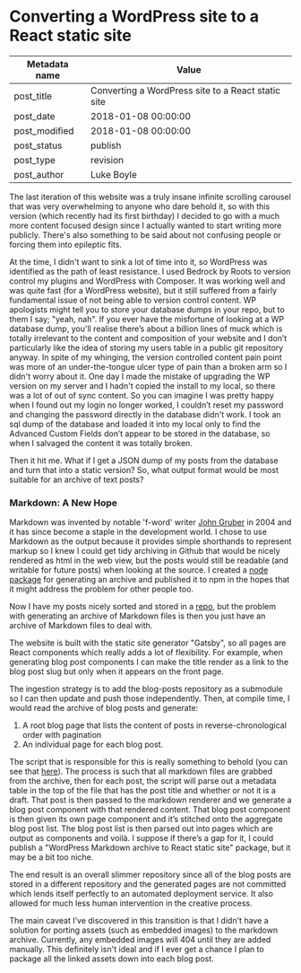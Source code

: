 # Converting a WordPress site to a React static site

| Metadata name | Value                                              |
| ------------- | -------------------------------------------------- |
| post_title    | Converting a WordPress site to a React static site |
| post_date     | 2018-01-08 00:00:00                                |
| post_modified | 2018-01-08 00:00:00                                |
| post_status   | publish                                            |
| post_type     | revision                                           |
| post_author   | Luke Boyle                                         |

The last iteration of this website was a truly insane infinite scrolling
carousel that was very overwhelming to anyone who dare behold it, so with this
version (which recently had its first birthday) I decided to go with a much
more content focused design since I actually wanted to start writing more
publicly. There's also something to be said about not confusing people or
forcing them into epileptic fits.

At the time, I didn't want to sink a lot of time into it, so WordPress was
identified as the path of least resistance. I used Bedrock by Roots to version
control my plugins and WordPress with Composer. It was working well and was
quite fast (for a WordPress website), but it still suffered from a fairly
fundamental issue of not being able to version control content. WP apologists
might tell you to store your database dumps in your repo, but to them I say;
"yeah, nah". If you ever have the misfortune of looking at a WP database dump,
you'll realise there’s about a billion lines of muck which is totally
irrelevant to the content and composition of your website and I don’t
particularly like the idea of storing my users table in a public git repository
anyway. In spite of my whinging, the version controlled content pain point was
more of an under-the-tongue ulcer type of pain than a broken arm so I didn't
worry about it. One day I made the mistake of upgrading the WP version on my
server and I hadn't copied the install to my local, so there was a lot of out
of sync content. So you can imagine I was pretty happy when I found out my
login no longer worked, I couldn’t reset my password and changing the password
directly in the database didn't work. I took an sql dump of the database and
loaded it into my local only to find the Advanced Custom Fields don’t appear
to be stored in the database, so when I salvaged the content it was totally
broken.

Then it hit me. What if I get a JSON dump of my posts from the database and
turn that into a static version? So, what output format would be most suitable
for an archive of text posts?

### Markdown: A New Hope

Markdown was invented by notable 'f-word' writer [John Gruber](https://daringfireball.net) in 2004 and it
has since become a staple in the development world. I chose to use Markdown
as the output because it provides simple shorthands to represent markup so I
knew I could get tidy archiving in Github that would be nicely rendered as
html in the web view, but the posts would still be readable (and writable for
future posts) when looking at the source. I created a [node package](https://www.npmjs.com/package/@lukeboyle/wordpress-to-markdown) for
generating an archive and published it to npm in the
hopes that it might address the problem for other people too.

Now I have my posts nicely sorted and stored in a [repo](https://github.com/3stacks/blog-posts/blob/master/2017/04/css-variables--a-case-study.md),
but the problem with generating an archive of Markdown files is then you just
have an archive of Markdown files to deal with.

The website is built with the static site generator "Gatsby", so all pages
are React components which really adds a lot of flexibility. For example, when
generating blog post components I can make the title render as a link to the
blog post slug but only when it appears on the front page.

The ingestion strategy is to add the blog-posts repository as a submodule so
I can then update and push those independently. Then, at compile time, I would
read the archive of blog posts and generate:

1. A root blog page that lists the content of posts in reverse-chronological
   order with pagination
2. An individual page for each blog post.

The script that is responsible for this is really something to behold (you can
see that [here](https://github.com/3stacks/portfolio-2016/blob/master/scripts/blog-post.js)).
The process is such that all markdown files are grabbed from the archive, then
for each post, the script will parse out a metadata table in the top of the
file that has the post title and whether or not it is a draft.
That post is then passed to the markdown renderer and we generate a blog post
component with that rendered content. That blog post component is then given
its own page component and it’s stitched onto the aggregate blog post list.
The blog post list is then parsed out into pages which are output as components
and voilà. I suppose if there’s a gap for it, I could publish a "WordPress
Markdown archive to React static site" package, but it may be a bit too niche.

The end result is an overall slimmer repository since all of the blog posts
are stored in a different repository and the generated pages are not committed
which lends itself perfectly to an automated deployment service. It also
allowed for much less human intervention in the creative process.

The main caveat I’ve discovered in this transition is that I didn't have a
solution for porting assets (such as embedded images) to the markdown archive.
Currently, any embedded images will 404 until they are added manually.
This definitely isn't ideal and if I ever get a chance I plan to package all the
linked assets down into each blog post.
